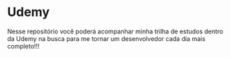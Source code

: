 # Udemy
Nesse repositório você poderá acompanhar minha trilha de estudos dentro da Udemy na busca para me tornar um desenvolvedor cada dia mais completo!!!
